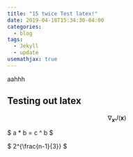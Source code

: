 ```yaml
---
title: "15 twice Test latex!"
date: 2019-04-18T15:34:30-04:00
categories:
  - blog
tags:
  - Jekyll
  - update
usemathjax: true
---
```


aahhh

## Testing out latex

$$ \nabla_\boldsymbol{x} J(\boldsymbol{x}) $$

$ a * b = c ^ b $

$ 2^{\frac{n-1}{3}} $

